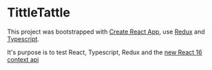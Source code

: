 # TittleTattle

This project was bootstrapped with [Create React App](https://github.com/facebookincubator/create-react-app), use [Redux](https://redux.js.org/) and [Typescript](https://www.typescriptlang.org/).

It's purpose is to test React, Typescript, Redux and the [new React 16 context api](https://reactjs.org/blog/2018/03/29/react-v-16-3.html)

